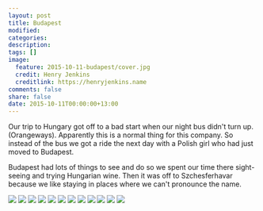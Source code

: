 ```yaml
---
layout: post
title: Budapest
modified:
categories:
description:
tags: []
image:
  feature: 2015-10-11-budapest/cover.jpg
  credit: Henry Jenkins
  creditlink: https://henryjenkins.name
comments: false
share: false
date: 2015-10-11T00:00:00+13:00
---
```


Our trip to Hungary got off to a bad start when our night bus didn't turn up.
(Orangeways). Apparently this is a normal thing for this company. So instead of
the bus we got a ride the next day with a Polish girl who had just moved to
Budapest.

Budapest had lots of things to see and do so we spent our time there
sight-seeing and trying Hungarian wine. Then it was off to Szchesferhavar
because we like staying in places where we can't pronounce the name.

<img src="/images/2015-10-11-budapest/IMG_20151010_173057_640px.jpg">

<img src="/images/2015-10-11-budapest/IMG_20151011_101755_640px.jpg">

<img src="/images/2015-10-11-budapest/IMG_20151011_104257_640px.jpg">

<img src="/images/2015-10-11-budapest/IMG_20151011_104736_640px.jpg">

<img src="/images/2015-10-11-budapest/IMG_20151011_104830_640px.jpg">

<img src="/images/2015-10-11-budapest/IMG_20151011_110317_640px.jpg">

<img src="/images/2015-10-11-budapest/IMG_20151011_113246_640px.jpg">

<img src="/images/2015-10-11-budapest/IMG_20151011_114912_640px.jpg">

<img src="/images/2015-10-11-budapest/IMG_20151011_120235_640px.jpg">

<img src="/images/2015-10-11-budapest/IMG_20151011_120709_640px.jpg">

<img src="/images/2015-10-11-budapest/IMG_20151011_122632_640px.jpg">

<img src="/images/2015-10-11-budapest/IMG_20151011_125147_640px.jpg">
